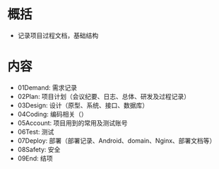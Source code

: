 # 概括

- 记录项目过程文档，基础结构


# 内容

- 01Demand: 需求记录
- 02Plan: 项目计划（会议纪要、日志、总体、研发及过程记录）
- 03Design: 设计（原型、系统、接口、数据库）
- 04Coding: 编码相关（）
- 05Account: 项目用到的常用及测试账号
- 06Test: 测试
- 07Deploy: 部署（部署记录、Android、domain、Nginx、部署文档等）
- 08Safety: 安全
- 09End: 结项
